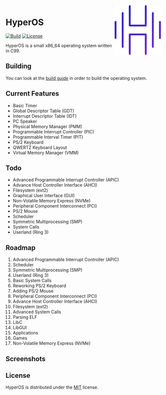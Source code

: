 <img src="./resources/branding/branding.png" align="right" width="150"/>

# HyperOS

[![Build](https://github.com/SkillerRaptor/HyperOS/workflows/build/badge.svg)](https://github.com/SkillerRaptor/HyperOS/blob/master/.github/workflows/build.yml)
[![License](https://img.shields.io/badge/license-MIT-yellow)](https://github.com/SkillerRaptor/HyperOS/blob/master/LICENSE)

HyperOS is a small x86_64 operating system written in C99.

## Building
You can look at the [build guide](https://github.com/SkillerRaptor/HyperOS/blob/master/resources/documentation/build_guide.md) in order to build the operating system.

## Current Features
 -  Basic Timer
 -  Global Descriptor Table (GDT)
 -  Interrupt Descriptor Table (IDT)
 -  PC Speaker
 -  Physical Memory Manager (PMM)
 -  Programmable Interrupt Controller (PIC)
 -  Programmable Interval Timer (PIT)
 -  PS/2 Keyboard
 -  QWERTZ Keyboard Layout
 -  Virtual Memory Manager (VMM)

## Todo
 -  Advanced Programmable Interrupt Controller (APIC)
 -  Advance Host Controller Interface (AHCI)
 -  Filesystem (ext2)
 -  Graphical User Interface (GUI)
 -  Non-Volatile Memory Express (NVMe)
 -  Peripheral Component Interconnect (PCI)
 -  PS/2 Mouse
 -  Scheduler
 -  Symmetric Multiprocessing (SMP)
 -  System Calls
 -  Userland (Ring 3)

## Roadmap
 1.  Advanced Programmable Interrupt Controller (APIC)
 2.  Scheduler
 3.  Symmetric Multiprocessing (SMP)
 4.  Userland (Ring 3)
 5.  Basic System Calls
 6.  Reworking PS/2 Keyboard
 7.  Adding PS/2 Mouse
 8.  Peripheral Component Interconnect (PCI)
 9.  Advance Host Controller Interface (AHCI)
 10.  Filesystem (ext2)
 11. Advanced System Calls
 12. Parsing ELF
 13. LibC
 14. LibGUI
 15. Applications
 16. Games
 17. Non-Volatile Memory Express (NVMe)

## Screenshots

## License
HyperOS is distributed under the [MIT](https://github.com/SkillerRaptor/HyperOS/blob/master/LICENSE) license.
